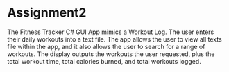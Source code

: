 # Assignment2

The Fitness Tracker C# GUI App mimics a Workout Log. The user enters their daily workouts into a text file. The app allows the user to view all texts file within the app, and it also allows the user to search for a range of workouts. The display outputs the workouts the user requested, plus the total workout time, total calories burned, and total workouts logged. 
